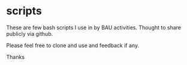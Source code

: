 # scripts
These are few bash scripts I use in by BAU activities. Thought to share publicly via github.

Please feel free to clone and use and feedback if any.

Thanks
